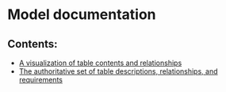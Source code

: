 # Model documentation

## Contents:
* [A visualization of table contents and relationships](https://github.com/EDIorg/ecocomDP/blob/master/model/table_visualization.md)
* [The authoritative set of table descriptions, relationships, and requirements](https://github.com/EDIorg/ecocomDP/blob/master/model/table_description.md)
